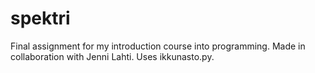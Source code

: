 # spektri
Final assignment for my introduction course into programming.
Made in collaboration with Jenni Lahti.
Uses ikkunasto.py.
